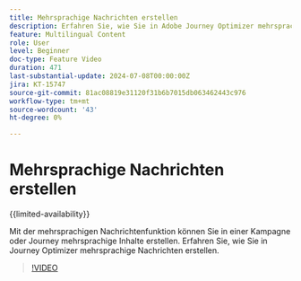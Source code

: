 ```yaml
---
title: Mehrsprachige Nachrichten erstellen
description: Erfahren Sie, wie Sie in Adobe Journey Optimizer mehrsprachige Nachrichten erstellen.
feature: Multilingual Content
role: User
level: Beginner
doc-type: Feature Video
duration: 471
last-substantial-update: 2024-07-08T00:00:00Z
jira: KT-15747
source-git-commit: 81ac08819e31120f31b6b7015db063462443c976
workflow-type: tm+mt
source-wordcount: '43'
ht-degree: 0%

---
```



# Mehrsprachige Nachrichten erstellen

{{limited-availability}}

Mit der mehrsprachigen Nachrichtenfunktion können Sie in einer Kampagne oder Journey mehrsprachige Inhalte erstellen. Erfahren Sie, wie Sie in Journey Optimizer mehrsprachige Nachrichten erstellen.

>[!VIDEO](https://video.tv.adobe.com/v/3430921/?learn=on)
